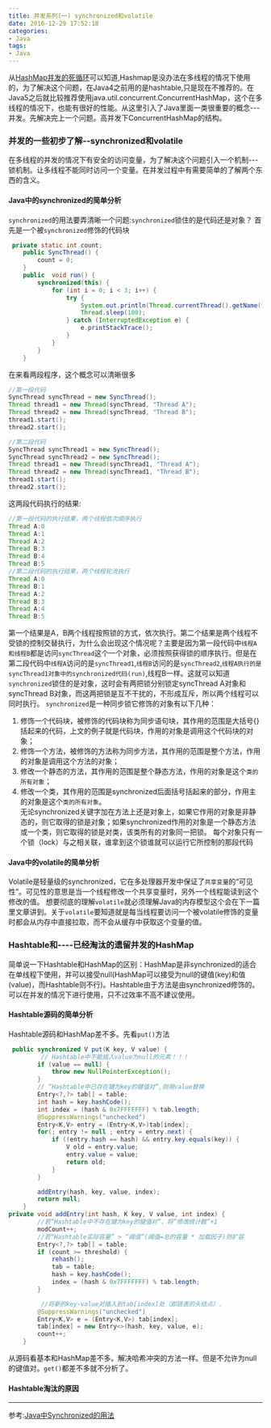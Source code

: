 ```yaml
---
title: 并发系列(一) synchronized和volatile 
date: 2016-12-29 17:52:18
categories: 
- Java
tags: 
- Java
---
```

从[HashMap并发的死循环](https://fluge.github.io/2016/12/15/HashMap%E5%B9%B6%E5%8F%91%E7%9A%84%E6%AD%BB%E5%BE%AA%E7%8E%AF/)可以知道,Hashmap是没办法在多线程的情况下使用的，为了解决这个问题，在Java4之前用的是hashtable,只是现在不推荐的。在Java5之后就比较推荐使用java.util.concurrent.ConcurrentHashMap，这个在多线程的情况下，也能有很好的性能。从这里引入了Java里面一类很重要的概念---并发。先解决完上一个问题。高并发下ConcurrentHashMap的结构。
### 并发的一些初步了解--synchronized和volatile  
在多线程的并发的情况下有安全的访问变量，为了解决这个问题引入一个机制---锁机制。让多线程不能同时访问一个变量。在并发过程中有需要简单的了解两个东西的含义。
#### Java中的synchronized的简单分析  
`synchronized`的用法要弄清晰一个问题:`synchronized`锁住的是代码还是对象？
首先是一个被`synchronized`修饰的代码块
<!--more-->

```java
 private static int count;
    public SyncThread() {
        count = 0;
    }
    public  void run() {
        synchronized(this) {
            for (int i = 0; i < 3; i++) {
                try {
                    System.out.println(Thread.currentThread().getName() + ":" + (count++));
                    Thread.sleep(100);
                } catch (InterruptedException e) {
                    e.printStackTrace();
                }
            }
        }
    }
```
在来看两段程序，这个概念可以清晰很多

```java
//第一段代码
SyncThread syncThread = new SyncThread();
Thread thread1 = new Thread(syncThread, "Thread A");
Thread thread2 = new Thread(syncThread, "Thread B");
thread1.start();
thread2.start();

//第二段代码
SyncThread syncThread1 = new SyncThread();
SyncThread syncThread2 = new SyncThread();
Thread thread1 = new Thread(syncThread1, "Thread A");
Thread thread2 = new Thread(syncThread1, "Thread B");
thread1.start();
thread2.start();
```
这两段代码执行的结果:

```java
//第一段代码的执行结果，两个线程依次顺序执行
Thread A:0 
Thread A:1 
Thread A:2  
Thread B:3 
Thread B:4 
Thread B:5 
//第二段代码的执行结果，两个线程轮流执行
Thread A:0 
Thread B:1 
Thread A:2 
Thread B:3 
Thread A:4 
Thread B:5 
```
第一个结果是A，B两个线程按照锁的方式，依次执行。第二个结果是两个线程不受锁的控制交替执行，为什么会出现这个情况呢？主要是因为第一段代码中`线程A和线程B`都是访问`syncThread`这个一个对象，必须按照获得锁的顺序执行。但是在第二段代码中`线程A`访问的是`syncThread1`,`线程B`访问的是`syncThread2`,`线程A执行的是syncThread1对象中的synchronized代码(run)`,线程B一样。这就可以知道`synchronized`锁住的是对象，这时会有两把锁分别锁定syncThread A对象和syncThread B对象，而这两把锁是互不干扰的，不形成互斥，所以两个线程可以同时执行。 
`synchronized`是一种同步锁它修饰的对象有以下几种： 
1. 修饰一个代码块，被修饰的代码块称为同步语句块，其作用的范围是大括号{}括起来的代码，上文的例子就是代码块，作用的对象是调用这个代码块的对象； 
2. 修饰一个方法，被修饰的方法称为同步方法，其作用的范围是整个方法，作用的对象是调用这个方法的对象； 
3. 修改一个静态的方法，其作用的范围是整个静态方法，作用的对象是这个`类的所有对象`； 
4. 修改一个类，其作用的范围是synchronized后面括号括起来的部分，作用主的对象是这个`类的所有对象`。  
无论synchronized关键字加在方法上还是对象上，如果它作用的对象是非静态的，则它取得的锁是对象；如果synchronized作用的对象是一个静态方法或一个类，则它取得的锁是对类，该类所有的对象同一把锁。 每个对象只有一个锁（lock）与之相关联，谁拿到这个锁谁就可以运行它所控制的那段代码
#### Java中的volatile的简单分析
Volatile是轻量级的synchronized，它在多处理器开发中保证了`共享变量`的“可见性”。可见性的意思是当一个线程修改一个共享变量时，另外一个线程能读到这个修改的值。
想要彻底的理解`volatile`就必须理解Java的内存模型这个会在下一篇里文章讲到。关于`volatile`要知道就是每当线程要访问一个被volatile修饰的变量时都会从内存中直接拉取，而不会从缓存中获取这个变量的值。
### Hashtable和----已经淘汰的遗留并发的HashMap  
简单说一下Hashtable和HashMap的区别：HashMap是非synchronized的适合在单线程下使用，并可以接受null(HashMap可以接受为null的键值(key)和值(value)，而Hashtable则不行)。Hashtable由于方法是由synchronized修饰的。可以在并发的情况下进行使用，只不过效率不高不建议使用。
#### Hashtable源码的简单分析  
Hashtable源码和HashMap差不多。先看`put()`方法

```java
 public synchronized V put(K key, V value) {
         // Hashtable中不能插入value为null的元素！！！    
        if (value == null) {
            throw new NullPointerException();
        }
        // “Hashtable中已存在键为key的键值对”,则用value替换    
        Entry<?,?> tab[] = table;
        int hash = key.hashCode();
        int index = (hash & 0x7FFFFFFF) % tab.length;
        @SuppressWarnings("unchecked")
        Entry<K,V> entry = (Entry<K,V>)tab[index];
        for(; entry != null ; entry = entry.next) {
            if ((entry.hash == hash) && entry.key.equals(key)) {
                V old = entry.value;
                entry.value = value;
                return old;
            }
        }

        addEntry(hash, key, value, index);
        return null;
    }
private void addEntry(int hash, K key, V value, int index) {
        //若“Hashtable中不存在键为key的键值对”，将“修改统计数”+1    
        modCount++;
        //若“Hashtable实际容量” > “阈值”(阈值=总的容量 * 加载因子)则扩容   
        Entry<?,?> tab[] = table;
        if (count >= threshold) {
            rehash();
            tab = table;
            hash = key.hashCode();
            index = (hash & 0x7FFFFFFF) % tab.length;
        }

         //将新的key-value对插入到tab[index]处（即链表的头结点）.
        @SuppressWarnings("unchecked")
        Entry<K,V> e = (Entry<K,V>) tab[index];
        tab[index] = new Entry<>(hash, key, value, e);
        count++;
    }
```
从源码看基本和HashMap差不多。解决哈希冲突的方法一样。但是不允许为null的键值对。`get()`都差不多就不分析了。  
#### Hashtable淘汰的原因


  
----  
参考:[Java中Synchronized的用法](http://blog.csdn.net/luoweifu/article/details/46613015)